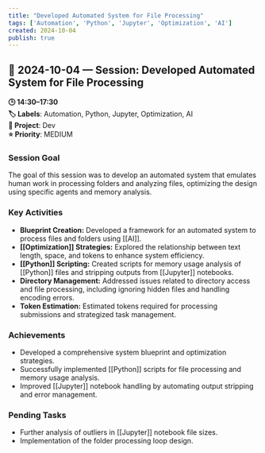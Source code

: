 ```yaml
---
title: "Developed Automated System for File Processing"
tags: ['Automation', 'Python', 'Jupyter', 'Optimization', 'AI']
created: 2024-10-04
publish: true
---
```


## 📅 2024-10-04 — Session: Developed Automated System for File Processing

**🕒 14:30–17:30**  
**🏷️ Labels**: Automation, Python, Jupyter, Optimization, AI  
**📂 Project**: Dev  
**⭐ Priority**: MEDIUM  


### Session Goal
The goal of this session was to develop an automated system that emulates human work in processing folders and analyzing files, optimizing the design using specific agents and memory analysis.

### Key Activities
- **Blueprint Creation:** Developed a framework for an automated system to process files and folders using [[AI]].
- **[[Optimization]] Strategies:** Explored the relationship between text length, space, and tokens to enhance system efficiency.
- **[[Python]] Scripting:** Created scripts for memory usage analysis of [[Python]] files and stripping outputs from [[Jupyter]] notebooks.
- **Directory Management:** Addressed issues related to directory access and file processing, including ignoring hidden files and handling encoding errors.
- **Token Estimation:** Estimated tokens required for processing submissions and strategized task management.

### Achievements
- Developed a comprehensive system blueprint and optimization strategies.
- Successfully implemented [[Python]] scripts for file processing and memory usage analysis.
- Improved [[Jupyter]] notebook handling by automating output stripping and error management.

### Pending Tasks
- Further analysis of outliers in [[Jupyter]] notebook file sizes.
- Implementation of the folder processing loop design.
